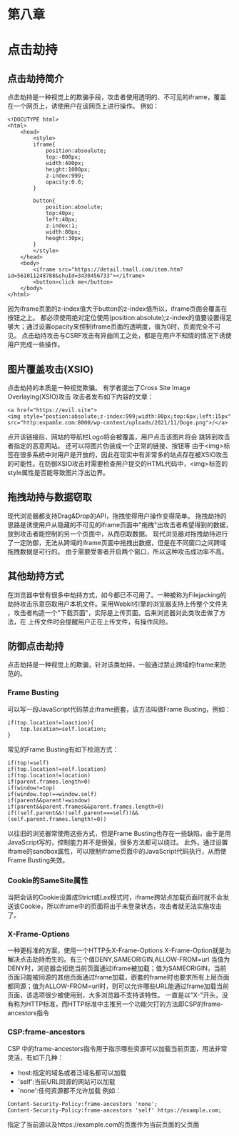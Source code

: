 # 第八章
# 点击劫持
## 点击劫持简介
点击劫持是一种视觉上的欺骗手段，攻击者使用透明的、不可见的iframe，覆盖在一个网页上，诱使用户在该网页上进行操作。
例如：
```
<!DOCUTYPE html>
<html>
    <head>
        <style>
        iframe{
            position:absoulute;
            top:-800px;
            width:400px;
            height:1000px;
            z-index:999;
            opacity:0.8;
        }
        
        button{
            position:absolute;
            top:40px;
            left:40px;
            z-index:1;
            width:80px;
            heoght:30px;
        }
        </style>
    </head>
    <body>
        <iframe src="https://detail.tmall.com/item.htm?id=561011248788&shuId=3430456733"></iframe>
        <button>click me</button>
    </body>
</html>
```
因为iframe页面的z-index值大于button的z-index值所以，iframe页面会覆盖在按钮之上。
都必须使用绝对定位使用(position:absolute);z-index的值要设置得足够大；通过设置opacity来控制iframe页面的透明度，值为0时，页面完全不可见。
点击劫持攻击与CSRF攻击有异曲同工之处，都是在用户不知情的情况下诱使用户完成一些操作。
## 图片覆盖攻击(XSIO)
点击劫持的本质是一种视觉欺骗。 有学者提出了Cross Site Image Overlaying(XSIO)攻击
攻击者发布如下内容的文章：
```
<a href="https://evil.site">
<img style="postion:absolute;z-index:999;width:80px;top:6px;left:15px" src="http:expamle.com:8000/wp-content/uploads/2021/11/Doge.png">/</a>
```
点开该链接后，网站的导航栏Logo将会被覆盖，用户点击该图片将会 跳转到攻击者指定的恶意网站。
还可以将图片伪装成一个正常的链接、按钮等
由于\<img>标签在很多系统中对用户是开放的，因此在现实中有非常多的站点存在被XSIO攻击的可能性。在防御XSIO攻击时需要检查用户提交的HTML代码中，\<img>标签的style属性是否能导致图片浮出边界。
## 拖拽劫持与数据窃取
现代浏览器都支持Drag&Drop的API，拖拽使得用户操作变得简单。
拖拽劫持的思路是诱使用户从隐藏的不可见的iframe页面中"拖拽"出攻击者希望得到的数据，放到攻击者能控制的另一个页面中，从而窃取数据。
现代浏览器对拖拽劫持进行了一定防御，无法从跨域的iframe页面中拖拽出数据，但是在不同窗口之间跨域拖拽数据是可行的。
由于需要受害者开启两个窗口，所以这种攻击成功率不高。
## 其他劫持方式
在浏览器中曾有很多中劫持方式，如今都已不可用了。一种被称为Filejacking的劫持攻击乐意窃取用户本机文件。采用Webkit引擎的浏览器支持上传整个文件夹 ，攻击者构造一个"下载页面"，实际是上传页面。后来浏览器对此类攻击做了方法，在 上传文件时会提醒用户正在上传文件，有操作风险。
## 防御点击劫持
点击劫持是一种视觉上的欺骗，针对该类劫持，一般通过禁止跨域的iframe来防范的。
### Frame Busting
可以写一段JavaScript代码禁止iframe嵌套，该方法叫做Frame Busting，例如：
```
if(top.location!=loaction){
    top.location=self.location;
}
```
常见的Frame Busting有如下检测方式：
```
if(top!=self)
if(top.location!=self.location)
if(top.location!=location)
if(parent.frames.length>0)
if(window!=top)
if(window.top!==window.self)
if(parent&&parent!=window)
if(parent&&parent.frames&&parent.frames.length>0)
if((self.parent&&!(self.parent===self))&&(self.parent.frames.length!=0))
```
以往旧的浏览器常使用这些方式，但是Frame Busting也存在一些缺陷，由于是用JavaScript写的，控制能力并不是很强，很多方法都可以绕过。
此外，通过设置iframe的sandbox属性，可以限制iframe页面中的JavaScript代码执行，从而使Frame Busting失效。
### Cookie的SameSite属性
当把会话的Cookie设置成Strict或Lax模式时，iframe跨站点加载页面时就不会发送该Cookie，所以iframe中的页面将出于未登录状态，攻击者就无法实施攻击了。
### X-Frame-Options
一种更标准的方案，使用一个HTTP头X-Frame-Options
X-Frame-Option就是为解决点击劫持而生的。有三个值DENY,SAMEORIGIN,ALLOW-FROM=url
当值为DENY时，浏览器会拒绝当前页面通过iframe被加载；值为SAMEORIGIN，当前页面只能被同源的其他页面通过frame加载，嵌套的frame时也要求所有上层页面都同源；值为ALLOW-FROM=url时，则可以允许哪些URL能通过frame加载当前页面，该选项很少被使用到，大多浏览器不支持该特性。
一直是以"X-"开头，没有称为HTTP标准，而HTTP标准中主推另一个功能欠打的方法即CSP的frame-ancestors指令
### CSP:frame-ancestors 
CSP 中的frame-ancestors指令用于指示哪些资源可以加载当前页面，用法非常灵活，有如下几种：

+ host:指定的域名或者泛域名都可以加载
+ 'self':当前URL同源的网站可以加载
+ 'none':任何资源都不允许加载
例如：
```
Content-Security-Policy:frame-ancestors 'none';
Content-Security-Policy:frame-ancestors 'self' https://example.com;
```
指定了当前源以及https://example.com的页面作为当前页面的父页面